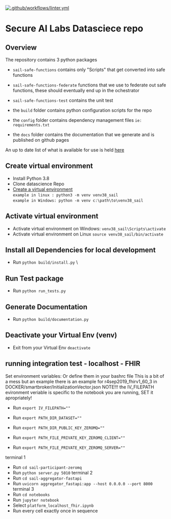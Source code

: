 
[![.github/workflows/linter.yml](https://github.com/secureailabs/datascience/actions/workflows/linter.yml/badge.svg)](https://github.com/secureailabs/datascience/actions/workflows/linter.yml)
# Secure AI Labs Datasciece repo

## Overview
The repository contains 3 python packages 
- `sail-safe-functions` contains only "Scripts" that get converted into safe functions
- `sail-safe-functions-federate` functions that we use to federate out safe functions, these should eventually end up in the ochestrator
- `sail-safe-functions-test` contains the unit test 

- the `build` folder contains python configuration scripts for the repo
- the `config` folder contains dependency management files  `ie: requirements.txt`
- the `docs` folder contains the documentation that we generate and is published on github pages

An up to date list of what is available for use is held [here](https://fluffy-couscous-a7e264fe.pages.github.io/)



## Create virtual environment
- Install Python 3.8
- Clone datascience Repo
- [Create a virtual environment](https://docs.python.org/3/library/venv.html) \
`example in linux : python3 -m venv venv38_sail` \
`example in Windows: python -m venv c:\path\to\venv38_sail`

## Activate virtual environment
- Activate virtual environment on Windows: `venv38_sail\Scripts\activate`
- Activate virtual environment on Linux `source venv38_sail/bin/activate`

## Install all Dependencies for local development
- Run `python build/install.py` \

## Run Test package
- Run `python run_tests.py`

## Generate Documentation
- Run `python build/documentation.py`

## Deactivate your Virtual Env (venv)
- Exit from your Virtual Env `deactivate`

## running integration test - localhost - FHIR

Set environment variables:
Or define them in your bashrc file
This is a bit of a mess but an example there is an example for r4sep2019_fhirv1_60_3 in DOCKER/smartbroker/InitializationVector.json
NOTE!!! the IV_FILEPATH evironment veriable is specific to the notebook you are running, SET it apropriately!
- Run `export IV_FILEPATH=""`

- Run `export PATH_DIR_DATASET=""`
- Run `export PATH_DIR_PUBLIC_KEY_ZEROMQ=""`
- Run `export PATH_FILE_PRIVATE_KEY_ZEROMQ_CLIENT=""`
- Run `export PATH_FILE_PRIVATE_KEY_ZEROMQ_SERVER=""`

terminal 1
- Run `cd sail-participant-zeromq`
- Run `python server.py 5010`
terminal 2
- Run `cd sail-aggregator-fastapi`
- Run `uvicorn aggregator_fastapi:app --host 0.0.0.0 --port 8000`
terminal 3
- Run `cd notebooks`
- Run `jupyter notebook`
- Select `platform_localhost_fhir.ipynb`
- Run every cell exactly once in sequence